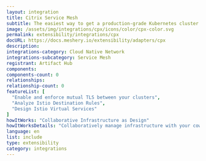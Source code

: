 ```yaml
---
layout: integration
title: Citrix Service Mesh
subtitle: The easiest way to get a production-grade Kubernetes cluster up and running
image: /assets/img/integrations/cpx/icons/color/cpx-color.svg
permalink: extensibility/integrations/cpx
docURL: https://docs.meshery.io/extensibility/adapters/cpx
description: 
integrations-category: Cloud Native Network
integrations-subcategory: Service Mesh
registrant: Artifact Hub
components: 
components-count: 0
relationships: 
relationship-count: 0
featureList: [
  "Enable and enforce mutual TLS between your clusters",
  "Analyze Istio Destination Rules",
  "Design Istio Virtual Services"
]
howItWorks: "Collaborative Infrastructure as Design"
howItWorksDetails: "Collaboratively manage infrastructure with your coworkers synchronously sharing the same designs."
language: en
list: include
type: extensibility
category: integrations
---
```

